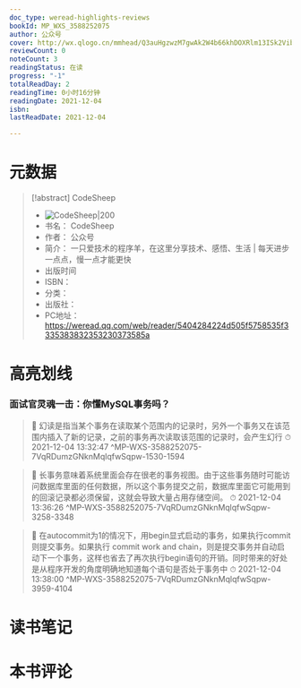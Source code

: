 ```yaml
---
doc_type: weread-highlights-reviews
bookId: MP_WXS_3588252075
author: 公众号
cover: http://wx.qlogo.cn/mmhead/Q3auHgzwzM7gwAk2W4b66khDOXRlm13ISk2VibFdqicjkmUbEph2PVPw/0
reviewCount: 0
noteCount: 3
readingStatus: 在读
progress: "-1"
totalReadDay: 2
readingTime: 0小时16分钟
readingDate: 2021-12-04
isbn: 
lastReadDate: 2021-12-04

---
```

# 元数据
> [!abstract] CodeSheep
> - ![ CodeSheep|200](http://wx.qlogo.cn/mmhead/Q3auHgzwzM7gwAk2W4b66khDOXRlm13ISk2VibFdqicjkmUbEph2PVPw/0)
> - 书名： CodeSheep
> - 作者： 公众号
> - 简介： 一只爱技术的程序羊，在这里分享技术、感悟、生活 | 每天进步一点点，慢一点才能更快
> - 出版时间 
> - ISBN： 
> - 分类： 
> - 出版社： 
> - PC地址：https://weread.qq.com/web/reader/5404284224d505f5758535f3335383832353230373585a

# 高亮划线

### 面试官灵魂一击：你懂MySQL事务吗？

> 📌 幻读是指当某个事务在读取某个范围内的记录时，另外一个事务又在该范围内插入了新的记录，之前的事务再次读取该范围的记录时，会产生幻行 
> ⏱ 2021-12-04 13:32:47 ^MP-WXS-3588252075-7VqRDumzGNknMqlqfwSqpw-1530-1594

> 📌 长事务意味着系统里面会存在很老的事务视图。由于这些事务随时可能访问数据库里面的任何数据，所以这个事务提交之前，数据库里面它可能用到的回滚记录都必须保留，这就会导致大量占用存储空间。 
> ⏱ 2021-12-04 13:36:26 ^MP-WXS-3588252075-7VqRDumzGNknMqlqfwSqpw-3258-3348

> 📌 在autocommit为1的情况下，用begin显式启动的事务，如果执行commit则提交事务。如果执行 commit work and chain，则是提交事务并自动启动下一个事务，这样也省去了再次执行begin语句的开销。同时带来的好处是从程序开发的角度明确地知道每个语句是否处于事务中 
> ⏱ 2021-12-04 13:38:00 ^MP-WXS-3588252075-7VqRDumzGNknMqlqfwSqpw-3959-4104

# 读书笔记

# 本书评论
